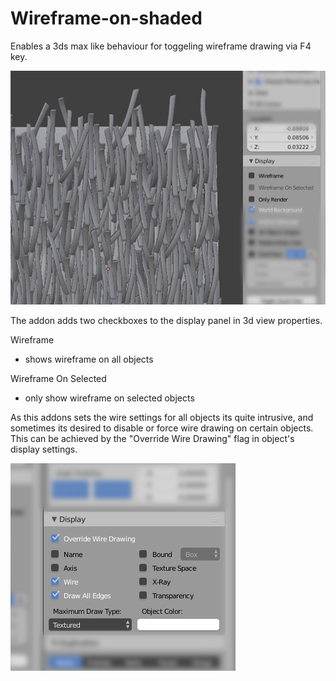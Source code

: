 # Wireframe-on-shaded

Enables a 3ds max like behaviour for toggeling wireframe drawing via F4 key.

![wireframe_on_shaded](https://github.com/BenjaminSauder/Wireframe-on-shaded/blob/master/img/wireframe_on_shaded.gif)

The addon adds two checkboxes to the display panel in 3d view properties.

Wireframe
- shows wireframe on all objects

Wireframe On Selected
- only show wireframe on selected objects

As this addons sets the wire settings for all objects its quite intrusive, and sometimes its desired to disable or force wire drawing on certain objects. This can be achieved by the "Override Wire Drawing" flag in object's display settings.

![override](https://github.com/BenjaminSauder/Wireframe-on-shaded/blob/master/img/override.png)
